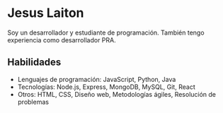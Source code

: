 # Jesus Laiton

Soy un desarrollador y estudiante de programación. También tengo experiencia como desarrollador PRA.

## Habilidades

- Lenguajes de programación: JavaScript, Python, Java
- Tecnologías: Node.js, Express, MongoDB, MySQL, Git, React
- Otros: HTML, CSS, Diseño web,  Metodologías ágiles, Resolución de problemas
